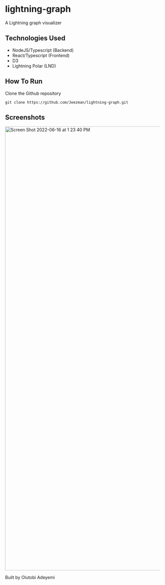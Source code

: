 # lightning-graph

A Lightning graph visualizer

## Technologies Used

 - NodeJS/Typescript (Backend)
 - React/Typescript (Frontend)
 - D3 
 - Lightning Polar (LND)

## How To Run

Clone the Github repository 

```git clone https://github.com/Jeezman/lightning-graph.git```


## Screenshots

<img width="1440" alt="Screen Shot 2022-06-16 at 1 23 40 PM" src="https://user-images.githubusercontent.com/8108245/174069492-b9b63332-aaaa-435e-a63e-ab4e6b235e7e.png">

Built by Olutobi Adeyemi

